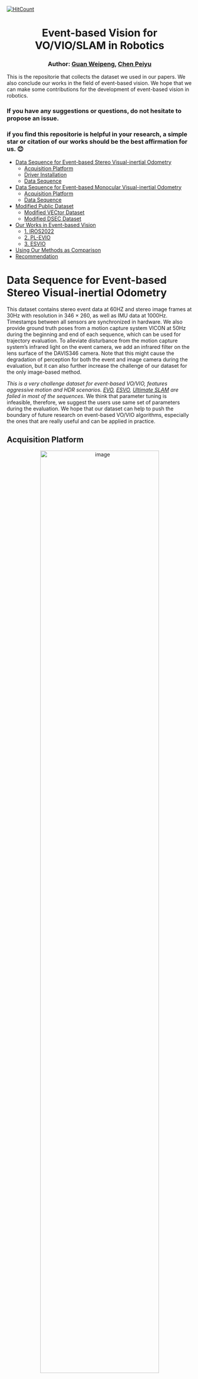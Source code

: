 [![HitCount](https://hits.dwyl.com/arclab-hku/Event_based_VO-VIO-SLAM.svg?style=flat-square)](http://hits.dwyl.com/arclab-hku/Event_based_VO-VIO-SLAM)

<div align="center">

# Event-based Vision for VO/VIO/SLAM in Robotics

### Author: [Guan Weipeng](https://scholar.google.com/citations?hl=zh-CN&user=fUU5Cv0AAAAJ), [Chen Peiyu](https://github.com/cpymaple)
</div>

This is the repositorie that collects the dataset we used in our papers.
We also conclude our works in the field of event-based vision.
We hope that we can make some contributions for the development of event-based vision in robotics.

### If you have any suggestions or questions, do not hesitate to propose an issue. 

### if you find this repositorie is helpful in your research, a simple star or citation of our works should be the best affirmation for us. :blush: 


- [Data Sequence for Event-based Stereo Visual-inertial Odometry](#Data-sequence-for-event-based-stereo-visual-inertial-odometry)
  - [Acquisition Platform](#acquisition-platform)
  - [Driver Installation](#driver-installation)
  - [Data Sequence](#data-sequence)
- [Data Sequence for Event-based Monocular Visual-inertial Odometry](#Data-sequence-for-event-based-monocular-visual-inertial-odometry)
  - [Acquisition Platform](#acquisition-platform-1)
  - [Data Sequence](#data-sequence-1)
- [Modified Public Dataset](#Modified-public-dataset)
  - [Modified VECtor Dataset](#Modified-vector-dataset)
  - [Modified DSEC Dataset](#Modified-dsec-dataset)
- [Our Works in Event-based Vision](#our-works-in-event-based-vision)
  - [1. IROS2022](#1-iros2022)
  - [2. PL-EVIO](#2-pl-evio)
  - [3. ESVIO](#3-esvio)
- [Using Our Methods as Comparison](#using-Our-Methods-as-Comparison)
- [Recommendation](#recommendation)


# Data Sequence for Event-based Stereo Visual-inertial Odometry
This dataset contains stereo event data at 60HZ and stereo image frames at 30Hz with resolution in 346 × 260, as well as IMU data at 1000Hz. 
Timestamps between all sensors are synchronized in hardware. 
We also provide ground truth poses from a motion capture system VICON at 50Hz during the beginning and end of each sequence, which can be used for trajectory evaluation.
To alleviate disturbance from the motion capture system’s infrared light on the event camera, we add an infrared filter on the lens surface of the DAVIS346 camera.
Note that this might cause the degradation of perception for both the event and image camera during the evaluation, but it can also further increase the challenge of our dataset for the only image-based method.

*This is a very challenge dataset for event-based VO/VIO, features aggressive motion and HDR scenarios. [EVO](https://github.com/uzh-rpg/rpg_dvs_evo_open), [ESVO](https://github.com/HKUST-Aerial-Robotics/ESVO), [Ultimate SLAM](https://github.com/uzh-rpg/rpg_ultimate_slam_open) are failed in most of the sequences*.
We think that parameter tuning is infeasible, therefore, we suggest the users use same set of parameters during the evaluation.
We hope that our dataset can help to push the boundary of future research on event-based VO/VIO algorithms, especially the ones that are really useful and can be applied in practice.



## Acquisition Platform
<div align="center">
<a target="_blank"><img src="ESVIO/quadrotor_flight.jpg" alt="image" width="80%" /></a>
<p> The Platform for Data Collection </p>
</div> 

* The configuration file is in [link](https://github.com/arclab-hku/Datasequence_Event_based_SLAM/tree/main/ESVIO)
* The DAVIS comprises an image camera and event camera on the same pixel array, thus calibration can be done using standard image-based methods, such as [Kalibr](https://github.com/ethz-asl/kalibr)
* We also provide the rosbag for stereo cameras and IMU calibration: [Calibration_bag](https://connecthkuhk-my.sharepoint.com/:f:/g/personal/chenpyhk_connect_hku_hk/EqgJ7ahYWgpIomCbkSSOqqkBMpslIkhlwg7T9GTFMgyNjw?e=UchdI0).
* [Event Camera Calibration using Kalibr and imu_utils](https://blog.csdn.net/gwplovekimi/article/details/120948986)

## Driver Installation
We thanks the [rpg_dvs_ros](https://github.com/uzh-rpg/rpg_dvs_ros) for intructions of event camera driver.
<!-- We modified the source code of the [rpg_dvs_ros](https://github.com/uzh-rpg/rpg_dvs_ros) with consistent image size. -->
We add the function of the hardware synchronized for stereo setup, the source code is available in [link](https://github.com/arclab-hku/Event_based_VO-VIO-SLAM/blob/main/driver%20code).
After installing the driver, the user can directly run the following command to run your stereo event camera:
~~~
roslaunch stereo_davis_open.launch
~~~

Tips: Users need to adjust the lens of the camera, such as the focal length, aperture.
Filters are needed for avoiding the interfere from infrared light under the motion capture system.
For the dvxplorer, the sensitive of event generation should be set, e.g. `bias_sensitivity`.
Users can visualize the event streams to see whether it is similiar to the edge map of the testing environments, and then fine-tune it.
Otherwise, the event sensor would output noise and is useless just like [M2DGR](https://github.com/SJTU-ViSYS/M2DGR).

## Data Sequence

In our VICON room:

<div align="center">

Sequence Name|Collection Date|Total Size|Duration|Features|One Drive|Baidu Disk
:--|:--:|:--:|:--:|:--:|:--:|:--:
hku_agg_translation|2022-10|3.63g|---|aggressive|[Rosbag](https://connecthkuhk-my.sharepoint.com/:u:/g/personal/chenpyhk_connect_hku_hk/EfM2ytBNx7dIiIX4QkMQVGIBzVtMHEf4pl4EWA81iQZKEw?e=T6RA57)|[Rosbag](https://pan.baidu.com/s/173zuBK6W5AWQTLwE6yG1Nw?pwd=0yf2)
hku_agg_rotation|2022-10|3.70g|---|aggressive|[Rosbag](https://connecthkuhk-my.sharepoint.com/:u:/g/personal/chenpyhk_connect_hku_hk/ER6-1BaiPJVOjlyG0Pau-vAB3oJ8eHK7hTVb2GmOUTjMpg?e=SQdYxH)|[Rosbag](https://pan.baidu.com/s/1bC4XS8TfRo1A0UHqXguR2w?pwd=9vy0)
hku_agg_flip|2022-10|3.71g|---|aggressive|[Rosbag](https://connecthkuhk-my.sharepoint.com/:u:/g/personal/chenpyhk_connect_hku_hk/EVPphYktymhEh4xF6Bp-S1EBdmHVj-YlBeDK1iu4_CakMg?e=6LuKuv)|[Rosbag](https://pan.baidu.com/s/1RokY4gx5yD0CLA4DHrlDfQ?pwd=thad)
hku_agg_walk|2022-10|4.52g|---|aggressive|[Rosbag](https://connecthkuhk-my.sharepoint.com/:u:/g/personal/chenpyhk_connect_hku_hk/EYK8-WqZ001Pg6Kzdrau4NQBO7k21gahDB-22l1nyeKPkg?e=4pm4me)|[Rosbag](https://pan.baidu.com/s/1nY9YVAVuD4gz-DI-y7S28Q?pwd=bpqr)
hku_hdr_circle|2022-10|2.91g|---|hdr|[Rosbag](https://connecthkuhk-my.sharepoint.com/:u:/g/personal/chenpyhk_connect_hku_hk/EZSKnWsvcbJHn9n0C69xAaUBtW7rnvBC7K59hximA8VrWg?e=TkgRye)|[Rosbag](https://pan.baidu.com/s/1HGwjBiTfeJi1ZipflbWRBQ?pwd=k29n)
hku_hdr_slow|2022-10|4.61g|---|hdr|[Rosbag](https://connecthkuhk-my.sharepoint.com/:u:/g/personal/chenpyhk_connect_hku_hk/EfLPELUuMHtOhFilZytwbPkB0wKAoi7YcJP8ERG2f2HrSA?e=PuLVxP)|[Rosbag](https://pan.baidu.com/s/1lV5vdgfMUsfZPI9I4jZFGg?pwd=o5iz)
hku_hdr_tran_rota|2022-10|3.37g|---|aggressive & hdr|[Rosbag](https://connecthkuhk-my.sharepoint.com/:u:/g/personal/chenpyhk_connect_hku_hk/ERcfiPRffxJIjTVtZFADEZ8BnlC7vYTULNfi3myBM-17rA?e=d5lJuJ)|[Rosbag](https://pan.baidu.com/s/1n0rAgehFXRURgQnIUjFaJQ?pwd=tfas)
hku_hdr_agg|2022-10|4.43g|---|aggressive & hdr|[Rosbag](https://connecthkuhk-my.sharepoint.com/:u:/g/personal/chenpyhk_connect_hku_hk/EZnpX0eqUc5MsR_mkNi7IEsBbLOI_GM9NRZebZvRQZHYEQ?e=qDGvN5)|[Rosbag](https://pan.baidu.com/s/1chGSI4_wfBudAmG791tPiA?pwd=rzyf)
hku_dark_normal|2022-10|4.24g|---|dark & hdr|[Rosbag](https://connecthkuhk-my.sharepoint.com/:u:/g/personal/chenpyhk_connect_hku_hk/Edhb8MveJlVEhnltVt4vBIsB2kJu3K4t8dW1MTLgsJ5gLQ?e=wqwzNs)|[Rosbag](https://pan.baidu.com/s/1z9sSwr9J_ZbDuquK0ONUug?pwd=b28q)

</div>

Outdoor large-scale (outdoor without ground truth):

The path length of this data sequence is about 1866m, which covers the place around 310m in length, 170m in width, and 55m in height changes, from Loke Yew Hall to the Eliot Hall and back to the Loke Yew Hall in HKU campus.
That would be a nice travel for your visiting the HKU :heart_eyes: Try it！

<div align="center">
  
Sequence Name|Collection Date|Total Size|Duration|Features|Rosbag
:--|:--:|:--:|:--:|:--:|:--:
hku_outdoor_large-scale|2022-11|67.4g|34.9minutes|Indoor+outdoor; large-scale|[Rosbag](https://connecthkuhk-my.sharepoint.com/:u:/g/personal/chenpyhk_connect_hku_hk/EaqqkI6DvapGsJ0PiYtYSXYBdgUM4szEKdozxklqfBDRcg?e=rHaYXr)
  
</div>



# Data Sequence for Event-based Monocular Visual-inertial Odometry
You can use these data sequence to test your monocular EVIO in different resolution event cameras.
The`DAVIS346 (346x260)` and `DVXplorer (640x480)`are attached together (shown in Figure) for facilitating comparison. 
All the sequences are recorded in HDR scenarios with very low illumination or strong illumination changes through switching the strobe flash on and off.
We also provide indoor and outdoor large-scale data sequence.

## Acquisition Platform

<div align="center">
<a target="_blank"><img src="IROS2022/sensor_setup.png" alt="image" width="100%" /></a>
<p> The Platform for Data Collection </p>
</div>

* The configuration file is in [link](https://github.com/arclab-hku/Datasequence_Event_based_SLAM/tree/main/IROS2022)


## Data Sequence
With VICON as ground truth:

<div align="center">

Sequence Name|Collection Date|Total Size|Duration|Features|One Drive|Baidu Disk
:--|:--:|:--:|:--:|:--:|:--:|:--:
vicon_aggressive_hdr|2021-12|23.0g|---|HDR, Aggressive Motion|[Rosbag](https://connecthkuhk-my.sharepoint.com/:u:/g/personal/wpguan_connect_hku_hk/ESxBPJlRT4FApeMZgwvAo4YBuAhoOT5tcb_A9dAvPSEeeg?e=CRDVrD)|[Rosbag](https://pan.baidu.com/s/1VDn5AHfkr-5bkuxedRycAQ?pwd=7dwt)
vicon_dark1|2021-12|10.5g|---|HDR|[Rosbag](https://connecthkuhk-my.sharepoint.com/:u:/g/personal/wpguan_connect_hku_hk/EaY7bfm8ZytGvlFP3v1TNHgBXMubjQvjiuoiZVqqEmA2jA?e=OyZyyU)|[Rosbag](https://pan.baidu.com/s/1XhPKF7nL0KUCTcMsSDLpIQ?pwd=4r4l)
vicon_dark2|2021-12|16.6g|---|HDR|[Rosbag](https://connecthkuhk-my.sharepoint.com/:u:/g/personal/wpguan_connect_hku_hk/Ed1hZLF4mOJJlz8nuk92evYByN9PkbrJE_xS8yuKy14ZUg?e=gYqWbg)|[Rosbag](https://pan.baidu.com/s/1Dm21VKYeHNFhPhhgL1vDyw?pwd=c1g3)
vicon_darktolight1|2021-12|17.2g|---|HDR|[Rosbag](https://connecthkuhk-my.sharepoint.com/:u:/g/personal/wpguan_connect_hku_hk/EQwioJi0GqlKmc7j4BcDyQEB-YrX6HSk_FsEavKFYoihYw?e=24ZYdR)|[Rosbag](https://pan.baidu.com/s/1cRDwKgMRIF37MD8YLbh5BA?pwd=g2sy)
vicon_darktolight2|2021-12|14.4g|---|HDR|[Rosbag](https://connecthkuhk-my.sharepoint.com/:u:/g/personal/wpguan_connect_hku_hk/EWLO58HfLOxNpFdEQzJgZaoBq4Mo74ceZGcgUYlMLhUJbg?e=JNjn1x)|[Rosbag](https://pan.baidu.com/s/1-NNRUU-5D9C-MaWGqTrarA?pwd=zzwh)
vicon_hdr1|2021-12|13.7g|---|HDR|[Rosbag](https://connecthkuhk-my.sharepoint.com/:u:/g/personal/wpguan_connect_hku_hk/EfGW22iMVwZEoVCOdZ9cuHYB2_ZUXR0VA4QJBrRZMftzjA?e=BSuYih)|[Rosbag](https://pan.baidu.com/s/1btjK2A61mXJpSP3Ib5wxhQ?pwd=feyv)
vicon_hdr2|2021-12|16.9g|---|HDR|[Rosbag](https://connecthkuhk-my.sharepoint.com/:u:/g/personal/wpguan_connect_hku_hk/EVUTYAGK1a9HslLSffS3y9gBMQZYoZVxWPwaQUGLXzqVHQ?e=9N2zxZ)|[Rosbag](https://pan.baidu.com/s/1MZSU9744zomKmhdsRlmxdQ?pwd=8awi)
vicon_hdr3|2021-12|11.0g|---|HDR|[Rosbag](https://connecthkuhk-my.sharepoint.com/:u:/g/personal/wpguan_connect_hku_hk/Eafi0sYdsrpBrkbDt06gqf4BDAj8_MvzTETE1Kx8E6dpSA?e=3GC44d)|[Rosbag](https://pan.baidu.com/s/1v1d_JYW6tO0Tm-2ZwDMrEA?pwd=uox1)
vicon_hdr4|2021-12|19.6g|---|HDR|[Rosbag](https://connecthkuhk-my.sharepoint.com/:u:/g/personal/wpguan_connect_hku_hk/EXt_PrUjWgxNimNDCH9oM2gBcypymHdVrMh5r0hQf1AdAA?e=cUfNMA)|[Rosbag](https://pan.baidu.com/s/1zy97jnPdeUvoMUevsUvHcg?pwd=np1a)
vicon_lighttodark1|2021-12|17.0g|---|HDR|[Rosbag](https://connecthkuhk-my.sharepoint.com/:u:/g/personal/wpguan_connect_hku_hk/EfOYBysbkRtApSy6-qaMHVEBO7z92UZiQRRhYWnzCW-M1Q?e=sdvcV4)|[Rosbag](https://pan.baidu.com/s/1suptygmLuZNtig3EjjhqqQ?pwd=5r2j)
vicon_lighttodark2|2021-12|12.0g|---|HDR|[Rosbag](https://connecthkuhk-my.sharepoint.com/:u:/g/personal/wpguan_connect_hku_hk/EXjiHBhmoMlOvtP_T-WP2sgBhJKu9oL9ZpMUIOq-trG4ww?e=rAnaKQ)|[Rosbag](https://pan.baidu.com/s/1VcJNUuuk0grCPZwyKn8z6A?pwd=ems2)

</div>

indoor (no ground truth):

<div align="center">

Sequence Name|Collection Date|Total Size|Duration|Features|Rosbag
:--|:--:|:--:|:--:|:--:|:--:
indoor_aggressive_hdr_1|2021-12|16.62g|---|HDR, Aggressive Motion|[Rosbag](https://drive.google.com/file/d/1dG7wVXdXIdvE-i1PGtUx5OcVMGyTeUkF/view?usp=share_link)
indoor_aggressive_hdr_2|2021-12|15.66g|---|HDR, Aggressive Motion|[Rosbag](https://drive.google.com/file/d/15I709SGwTDspI6P89jxrm3gLenlSVInW/view?usp=sharing)
indoor_aggressive_test_1|2021-12|17.94g|---|Aggressive Motion|[Rosbag](https://drive.google.com/file/d/1Ch-OruuoJXHmrUE8Q-k_IzWWPkd_QTL-/view?usp=sharing)
indoor_aggressive_test_2|2021-12|8.385g|---|Aggressive Motion|[Rosbag](https://drive.google.com/file/d/1wvTuUtc0Xpj7Q9UJAEfezIt4EH5o9hjI/view?usp=sharing)
indoor_1|2021-12|3.45g|---|---|[Rosbag](https://drive.google.com/file/d/1VL30PRG9COkfXx924n0Jmv24xnPHzGwT/view?usp=share_link)
indoor_2|2021-12|5.31g|---|---|[Rosbag](https://drive.google.com/file/d/1uA1S3Vn3jJmFdE3IiIvzBihPpBYb-Dme/view?usp=share_link)
indoor_3|2021-12|5.28g|---|---|[Rosbag](https://drive.google.com/file/d/1mYZi7uyXi9v8BOPFe_byK3QbQ9v4Ip1r/view?usp=share_link)
indoor_4|2021-12|6.72g|---|---|[Rosbag](https://drive.google.com/file/d/1HbEPansHpFVjlVgwNYs_E4crdFiAfm8c/view?usp=share_link)
indoor_5|2021-12|13.79g|---|---|[Rosbag](https://drive.google.com/file/d/1UI4WwjdUwBmGcJfTBE4G-DdmVsvLeaUh/view?usp=share_link)
indoor_6|2021-12|20.39g|---|---|[Rosbag](https://drive.google.com/file/d/1KFrplYO86H1U6k00vFGc1pIK4onLUbjv/view?usp=share_link)

</div>

Outdoor (no ground truth):

<div align="center">

Sequence Name|Collection Date|Total Size|Duration|Features|Rosbag
:--|:--:|:--:|:--:|:--:|:--:
indoor_outdoor_1|2021-12|20.87g|---|******|[Rosbag](https://drive.google.com/file/d/1xUJOpk8o2g56yISKmgySs0C0qQGA3QkM/view?usp=share_link)
indoor_outdoor_2|2021-12|39.5g|---|******|[Rosbag](https://drive.google.com/file/d/1wrwE4zPDtmW5I0Rs5dH8RlCLKxobsIyA/view?usp=share_link)
outdoor_1|2021-12|5.52g|---|******|[Rosbag](https://drive.google.com/file/d/1F82KOmjODJCDOvERApJiChYgkwtlEHo4/view?usp=share_link)
outdoor_2|2021-12|5.27g|---|******|[Rosbag](https://drive.google.com/file/d/1yHX4LFosASry8AxO7VpPHB3bKLXmUrGJ/view?usp=share_link)
outdoor_3|2021-12|6.83g|---|******|[Rosbag](https://drive.google.com/file/d/1UodGUbVTm0NK8M7MzcK7pB7yGp1klXX5/view?usp=share_link)
outdoor_4|2021-12|7.28g|---|******|[Rosbag](https://drive.google.com/file/d/1Jx09q7K09VwXjUSnf3-B9RLoYIRiOtM6/view?usp=share_link)
outdoor_5|2021-12|7.26g|---|******|[Rosbag](https://drive.google.com/file/d/1IB7dqqqPIZ2M-qwswaxtvTC0tCo-Ebwa/view?usp=share_link)
outdoor_6|2021-12|5.38g|---|******|[Rosbag](https://drive.google.com/file/d/1IVV65qDk4CodTYc8AHn6KcT03xIpZtXZ/view?usp=share_link)
outdoor_round1|2021-12|11.27g|---|******|[Rosbag](https://drive.google.com/file/d/1yBzT7xPi_O2WWVjRa-x1LEgGDT-dr6IL/view?usp=share_link)
outdoor_round2|2021-12|13.34g|---|******|[Rosbag](https://drive.google.com/file/d/1W9zR2y_EnLA-MWoJjJQZIlYbj0320C3g/view?usp=share_link)
outdoor_round3|2021-12|37.26g|---|******|[Rosbag](https://drive.google.com/file/d/1_EXmjIWtX4jWt2h3zjU3gO93JKxye_IQ/view?usp=share_link)

</div>

On quadrotor platform (sample sequence in our PL-EVIO work):

We also provide the data squences that are collected in the flighting quadrotor platform using DAVIS346.

<div align="center">
<a target="_blank"><img src="PL-EVIO/sensor_setup.jpg" alt="image" width="100%" /></a>
<p> The Platform for Data Collection </p>
</div>

* The configuration file is in [link](https://github.com/arclab-hku/Datasequence_Event_based_SLAM/tree/main/PL-EVIO)

<div align="center">

Sequence Name|Collection Date|Total Size|Duration|Features|Rosbag
:--|:--:|:--:|:--:|:--:|:--:
Vicon_dvs_fix_eight|2022-08|1.08g|---|quadrotor flighting|[Rosbag](https://connecthkuhk-my.sharepoint.com/:u:/g/personal/wpguan_connect_hku_hk/EeObT20UhbdDpemA3ZFwn7oB0UmbAmgqVObiQYwlZiBQCQ?e=j5H4ZU)
Vicon_dvs_varing_eight|2022-08|1.48g|---|quadrotor flighting|[Rosbag](https://connecthkuhk-my.sharepoint.com/:u:/g/personal/wpguan_connect_hku_hk/EWZPnY_Jr1lBiS2uglBysOIBEKdnHyyIGFqgg_oiVXT0BQ?e=UgrBCm)
outdoor_large_scale1|2022-08|9.38g|16 minutes|******|[Rosbag](https://connecthkuhk-my.sharepoint.com/:u:/g/personal/chenpyhk_connect_hku_hk/EY7bTDAc6T5KkRgSB_VhhqYBnVdBYE80dJHwil7sVAeLMw?e=SN4PVU)
outdoor_large_scale2|2022-08|9.34g|16 minutes|******|[Rosbag](https://connecthkuhk-my.sharepoint.com/:u:/g/personal/chenpyhk_connect_hku_hk/EQ5iXzEXjOFNvbqTMuuK03UBkcY7lDOCRuX0HwyZpR2blw?e=cCJQsu)

</div>



# Modified Public Dataset
## Modified VECtor Dataset

[VECtor dataset](https://star-datasets.github.io/vector/) covering the full spectrum of motion dynamics, environment complexities, and illumination conditions for both small and large-scale scenarios.
We modified the frequency of the event_left and event_right (60Hz) and the message format from "prophesee_event_msgs/EventArray" to "dvs_msgs/EventArray" in the [VECtor dataset](https://star-datasets.github.io/vector/), so that there is more event information in each frame and we can extract effective point and line features from the event stream. We release this modified VECtor Dataset to facilitate research on event camera. For the convenience of the user, we also fuse the individual rosbag from different sensors together (left_camera, right_camera, left_event, right_event, imu, groundtruth).

<div align="center">
<a target="_blank"><img src="Others/overview of Vector.png" alt="image" width="100%" /></a>
<p> Overview of Vector dataset </p>
</div> 

<div align="center">

Sequence Name|Total Size|One Drive|Baidu Disk
:--|:--:|:--:|:--:
board-slow|3.18g|[Rosbag](https://connecthkuhk-my.sharepoint.com/:u:/g/personal/chenpyhk_connect_hku_hk/EQcIz-Kf18pMl301YDr8KhQBfeziKZlb1zRBMWZBIezKLg?e=GTWE3t)|[Rosbag]()
corner-slow|3.51g|[Rosbag](https://connecthkuhk-my.sharepoint.com/:u:/g/personal/chenpyhk_connect_hku_hk/ET0mYH9gDkVHuBmveuxPa8MB__oW7ti6H4a_JxduDglICw?e=TNMkyl)|[Rosbag](https://pan.baidu.com/s/1r_LrLyDW0PY0aZ4WMf1XKg?pwd=8km1)
robot-normal|3.39g|[Rosbag](https://connecthkuhk-my.sharepoint.com/:u:/g/personal/chenpyhk_connect_hku_hk/EUwmAXpA39hIvMTRIJvcZhQBBrj95f6E-MhKkVuvovqadw?e=mLFIcb)|[Rosbag](https://pan.baidu.com/s/1AlT_jS5JKoTGmHdvUXRe7w?pwd=8vu9)
robot-fast|4.23g|[Rosbag](https://connecthkuhk-my.sharepoint.com/:u:/g/personal/chenpyhk_connect_hku_hk/EUxG6axtQJxEquh79ZXDsX8BhhGq3QwRjW4MBz8xTXgPcg?e=In6eTJ)|[Rosbag](https://pan.baidu.com/s/1e_VdXYlnoEDjDrRpB3I8sg?pwd=3upg)
desk-normal|8.82g|[Rosbag](https://connecthkuhk-my.sharepoint.com/:u:/g/personal/chenpyhk_connect_hku_hk/ESIpNEnxygNIhevd_2eMx3IB8a2qke2CqFWI6E_tCsN39Q?e=dtsnNu)|[Rosbag](https://pan.baidu.com/s/1e0XTXyeCLW90ywnv_Xf7og?pwd=nrxy)
desk-fast|10.9g|[Rosbag](https://connecthkuhk-my.sharepoint.com/:u:/g/personal/chenpyhk_connect_hku_hk/EbtCM0It1R1FlEBk7XrcyWYB_CmOMNWtgL-8oGGg0uGylA?e=53WJlT)|[Rosbag](https://pan.baidu.com/s/1uXJbGoPff1T-r3IVSwTaCQ?pwd=mj34)
sofa-normal|10.8g|[Rosbag](https://connecthkuhk-my.sharepoint.com/:u:/g/personal/chenpyhk_connect_hku_hk/EURPc2bQMkhOqw-ppGHPfqkBSCTLLucJCPHS53KZiJq9NA?e=147MeU)|[Rosbag](https://pan.baidu.com/s/1RrgQvoLx9Rg0uK3KueHRuQ?pwd=4suu)
sofa-fast|6.7g|[Rosbag](https://connecthkuhk-my.sharepoint.com/:u:/g/personal/chenpyhk_connect_hku_hk/ETQ16aZMg_RKqD7r7rTzpzUB3L1RNrUsxOqP2StB8PSPtA?e=Zh32Mn)|[Rosbag](https://pan.baidu.com/s/1KX1dHioLfEvZSk278TdPsA?pwd=52tn)
mountain-normal|10.9g|[Rosbag](https://connecthkuhk-my.sharepoint.com/:u:/g/personal/chenpyhk_connect_hku_hk/EfXGQD3k9uJDpgE6dkdo1-4BOueKcH3gLV-Y5mxZ6J-FlA?e=Lk6pht)|[Rosbag](https://pan.baidu.com/s/1Paz-OtYVIlRYAKi4_TcHLg?pwd=qxld)
mountain-fast|16.6g|[Rosbag](https://connecthkuhk-my.sharepoint.com/:u:/g/personal/chenpyhk_connect_hku_hk/ERy_KiwAVmRHuHpMfNEruRkB3N8AKNcoz4PhM-D3BNVYhg?e=6Yuuau)|[Rosbag](https://pan.baidu.com/s/1Eg4hu4YvF-LKZtlU5pnSsA?pwd=s7w1)
hdr-normal|7.73g|[Rosbag](https://connecthkuhk-my.sharepoint.com/:u:/g/personal/chenpyhk_connect_hku_hk/Ea0NpmfVv1ZPuzuMji23zugBwcAx5jpk1AIWSdsyOwJwCA?e=viYiOp)|[Rosbag](https://pan.baidu.com/s/1kBGXDhxF1bWc3DEXOU2MSg?pwd=wdlo)
hdr-fast|13.1g|[Rosbag](https://connecthkuhk-my.sharepoint.com/:u:/g/personal/chenpyhk_connect_hku_hk/ERggGm5O8mZKgMFcRGL9PrMBTerkSbiNZujROqQtUqBeNg?e=xCMtrZ)|[Rosbag](https://pan.baidu.com/s/1ykGfjJZuJ5hm7pm9WChxCw?pwd=swcj)
corridors-dolly|7.78g|[Rosbag](https://connecthkuhk-my.sharepoint.com/:u:/g/personal/chenpyhk_connect_hku_hk/Ebd9sRvWt5NDuQm98pFt2moB8tUBXW6jVe5KEnzIu5QVhQ?e=G4PgKQ)|[Rosbag](https://pan.baidu.com/s/1W78Ag2auBO3rMUd5hw3LTw?pwd=d282)
corridors-walk|8.56g|[Rosbag](https://connecthkuhk-my.sharepoint.com/:u:/g/personal/chenpyhk_connect_hku_hk/EagcclyPjMRPsTjM_0DtE-wBhZKCGiIXFHggPAWiX-OaBw?e=VMgWiE)|[Rosbag](https://pan.baidu.com/s/1PVrk3UF6XcT6bknlCp6x9A?pwd=4ixi)
school-dolly|12.0g|[Rosbag](https://connecthkuhk-my.sharepoint.com/:u:/g/personal/chenpyhk_connect_hku_hk/EX4nOOrn0SFDrn14xncjINYBJA-YGjucLRUaJtEisoU8AQ?e=Tu3bAv)|[Rosbag](https://pan.baidu.com/s/1EIeg1SumhFMADTlMKF6hHA?pwd=edn6)
school-scooter|5.91g|[Rosbag](https://connecthkuhk-my.sharepoint.com/:u:/g/personal/chenpyhk_connect_hku_hk/EXrOFgvdxh5Oja9wi7Kin_4Bbzgc15QtFkjYjVCqy20xWg?e=V5hiMq)|[Rosbag](https://pan.baidu.com/s/1fa8IHTSsTDsanJRFgOsoCw?pwd=0epu)
units-dolly|18.5g|[Rosbag](https://connecthkuhk-my.sharepoint.com/:u:/g/personal/chenpyhk_connect_hku_hk/Ea-XpjMCUoJDuAQ9mwVo6IcBzYTz-twRRL2VfQmfUkq02g?e=yJ9VSb)|[Rosbag](https://pan.baidu.com/s/1ub8YRaNSyIPhT31FpJcSvA?pwd=vtvs)
units-scooter|11.6g|[Rosbag](https://connecthkuhk-my.sharepoint.com/:u:/g/personal/chenpyhk_connect_hku_hk/ERKuQIFBDP5FgxA_fqkTP0MB8xsVJ9l3aVUlDGjoZIK1bQ?e=FL3yDk)|[Rosbag](https://pan.baidu.com/s/13TKhx6Leysdw2TJ5FU6nBg?pwd=q08j)

</div>


## Modified DSEC Dataset
[DSEC](https://dsec.ifi.uzh.ch/) is a stereo camera dataset in driving scenarios that contains data from two monochrome event cameras and two global shutter color cameras in favorable and challenging illumination conditions. 
In addition, it also collects Lidar data, IMU and RTK GPS measurements.
However, the data sequence of different sensors in DSEC are divided and in different data formats, which is very unfriendly to users.
Therefore, we convert them into same rosbag which might be easier for event-based VIO evaluation.
The code of processing the data can be also available in [here](******).

<div align="center">
<a target="_blank"><img src="Others/overview of DSEC.gif" alt="image" width="100%" /></a>
<p> Overview of DSEC dataset </p>
</div> 

<div align="center">

Sequence Name|Total Size|One Drive
:--|:--:|:--:
zurich city 04 (a)|13.8g|[Rosbag](https://connecthkuhk-my.sharepoint.com/:u:/g/personal/chenpyhk_connect_hku_hk/EZAES7i9y39ElJ9iuyGcuwUBnJM9V6Mds3JatJmBuvME8g?e=xhgsN8)
zurich city 04 (b)|5.33g|[Rosbag](https://connecthkuhk-my.sharepoint.com/:u:/g/personal/chenpyhk_connect_hku_hk/Edz6DSndhcRKsNWsrnCPw0kBG1MyxwVi-nr2ErtYHKVnig?e=yH9tEV)
zurich city 04 (c)|18.7g|[Rosbag](https://connecthkuhk-my.sharepoint.com/:u:/g/personal/chenpyhk_connect_hku_hk/Eek93pMg9CBKotKSv-tU8g0Baxu9nOcGFja8JTA6GFsHrw?e=G7z4TO)
zurich city 04 (d)|15.5g|[Rosbag](https://connecthkuhk-my.sharepoint.com/:u:/g/personal/chenpyhk_connect_hku_hk/Ef4FUqhPxzlIr_xWMR0NJCYBloeiiXuoTu-vnqNNosEu8g?e=DYDttw)
zurich city 04 (e)|4.94g|[Rosbag](https://connecthkuhk-my.sharepoint.com/:u:/g/personal/chenpyhk_connect_hku_hk/EeWJC5upKztDpfWrg4oCo0QBNfPnXGNoTCh3QlZyFgpOSg?e=GWvLvQ)
zurich city 04 (f)|15.1g|[Rosbag](https://connecthkuhk-my.sharepoint.com/:u:/g/personal/chenpyhk_connect_hku_hk/EVePcqU3ex1ColT58_ZtOBkB2JRie3ZZzXngkGmL8v873Q?e=F6bQDD)

</div>



# Our Works in Event-based Vision
## 1. IROS2022
This work proposed pruely event-based visual inertial odometry (VIO).
We do not rely on the use of image-based corner detection but design a asynchronously detected and uniformly distributed event-cornerdetector from events-only data.
The event-corner features tracker are then integrated into a sliding windows graph-based optimization framework that tightly fuses the event-corner features with IMU measurement to estimate the 6-DoF ego-motion.
* PDF can be downloaded in [here](https://ieeexplore.ieee.org/document/9981970)
* [Results (raw trajectories)](https://github.com/arclab-hku/Event_based_VO-VIO-SLAM/blob/main/Results_for_comparison.md)
<!-- * Code is available in [internal-accessed link](https://github.com/arclab-hku/EVIO/tree/evio_mono_noetic) -->

<div align="center">
<a href="https://b23.tv/Xe8MZyt" target="_blank"><img src="IROS2022/cover.jpg" alt="video" width="100%" /></a>
<p> Demo Video (click the image to open) </p>
</div>

~~~
@inproceedings{GWPHKU:EVIO,
  title={Monocular Event Visual Inertial Odometry based on Event-corner using Sliding Windows Graph-based Optimization},
  author={Guan, Weipeng and Lu, Peng},
  booktitle={2022 IEEE/RSJ International Conference on Intelligent Robots and Systems (IROS)},
  pages={2438-2445},
  year={2022},
  organization={IEEE}
}
~~~

## 2. PL-EVIO 
This work proposed the event-based VIO framework with point and line features, including: pruely event (PL-EIO) and event+image (PL-EVIO).
It is reliable and accurate enough to provide onboard pose feedback control for the quadrotor to achieve aggressive motion, e.g. flipping.
* PDF can be downloaded in [here](https://arxiv.org/abs/2209.12160)
* [Results (raw trajectories)](https://github.com/arclab-hku/Event_based_VO-VIO-SLAM/blob/main/Results_for_comparison.md)
* An extended version of our PL-EVIO: realizing high-accurate 6-DoF pose tracking and 3D semi-dense mapping (monocular event only) can be seen in [Link](https://www.bilibili.com/video/BV1924y1y7pn/?spm_id_from=333.999.0.0&vd_source=a88e426798937812a8ffc1a9be5a3cb7)
<!-- * Code is available in [internal-accessed link](https://github.com/arclab-hku/EVIO/tree/PL-EIO)  -->

<div align="center">
<a href="https://b23.tv/OE3QM6j" target="_blank"><img src="PL-EVIO/cover.jpg" alt="video" width="100%" /></a>
<p> Demo Video (click the image to open) </p>
</div>

<div align="center">
<a href="https://www.bilibili.com/video/BV1i24y1R7KV/?spm_id_from=333.999.list.card_archive.click&vd_source=a88e426798937812a8ffc1a9be5a3cb7" target="_blank"><img src="PL-EVIO/flip.jpg" alt="video" width="100%" /></a>
<p> Onboard Quadrotor Flip using Our PL-EVIO (click the image to open) </p>
</div>

~~~
@article{PL-EVIO,
  title={PL-EVIO: Robust Monocular Event-based Visual Inertial Odometry with Point and Line Features},
  author={Guan, Weipeng and Chen, Peiyu and Xie, Yuhan and Lu, Peng},
  journal={arXiv preprint arXiv:2209.12160},
  year={2022}
}
~~~

## 3. ESVIO
This work proposed the first stereo event-based visual inertial odometry framework, including ESIO (purely event-based) and ESVIO (event with image-aided).
The stereo event-corner features are temporally and spatially associated through an event-based representation with spatio-temporal and exponential decay kernel.
The stereo event tracker are then tightly coupled into a sliding windows graph-based optimization framework for the estimation of ego-motion.
* PDF can be downloaded in [here](https://arxiv.org/abs/2212.13184)
* The supplementary material is available in [link](https://github.com/arclab-hku/Event_based_VO-VIO-SLAM/tree/main/ESVIO/supply)
* [Results (raw trajectories)](https://github.com/arclab-hku/Event_based_VO-VIO-SLAM/blob/main/Results_for_comparison.md)
<!-- * Code is available in [internal-accessed link](https://github.com/arclab-hku/ESVIO) -->

<div align="center">
<a href="https://www.bilibili.com/video/BV1ve4y1M7v4/?share_source=copy_web&vd_source=a722388e07ea53f32d00aed0a0117f3c" target="_blank"><img src="ESVIO/ESVIO_hdr_flight _gif.gif" alt="video" width="100%" /></a>
<p> Onboard Quadrotor Flight using Our ESVIO as State Estimator (click the gif to open)</p>
</div>

~~~
@article{ESVIO,
  title={ESVIO: Event-based Stereo Visual Inertial Odometry},
  author={Chen, Peiyu and Guan, Weipeng and Lu, Peng},
  journal={arXiv preprint arXiv:2212.13184},
  year={2022}
}
~~~



# Using Our Methods as Comparison
We strongly recommend the peers to evaluate their proposed method using our dataset, and do the comparison with the raw results from our methods using their own accuracy criterion.

The raw results/trajectories of our methods can be obtained in :point_right: [here](https://github.com/arclab-hku/Event_based_VO-VIO-SLAM/blob/main/Results_for_comparison.md).



# Recommendation
* [Survey on Event-based 3D Reconstruction](https://www.bilibili.com/video/BV1mm4y1c7Rp/?spm_id_from=333.999.0.0)
* [Event Camera Calibration using dv-gui](https://blog.csdn.net/gwplovekimi/article/details/121637241?spm=1001.2014.3001.5501)
* [Event Camera Calibration using Kalibr and imu_utils](https://blog.csdn.net/gwplovekimi/article/details/120948986)
* [Event Camera Simulation in Gazebo](https://blog.csdn.net/gwplovekimi/article/details/120347034?spm=1001.2014.3001.5502)
* The survey when I first meet "Event Camera" can be seen in [Blog](https://blog.csdn.net/gwplovekimi/article/details/115908307?spm=1001.2014.3001.5502)
* [Event-based Vision Resources](https://github.com/uzh-rpg/event-based_vision_resources)
* [The course: Event-based Robot Vision, by Prof. Guillermo Gallego](https://www.youtube.com/playlist?list=PL03Gm3nZjVgUFYUh3v5x8jVonjrGfcal8)
<!--
* Useful tools:
   - https://github.com/TimoStoff/event_utils
   - https://github.com/tub-rip/events_viz
-->



# LICENSE
This repositorie is licensed under MIT license. International License and is provided for academic purpose. If you are interested in our project for commercial purposes, please contact [Dr. Peng LU](https://arclab.hku.hk/People.html) for further communication.
